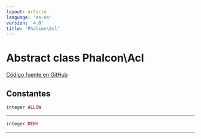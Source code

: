 ```yaml
---
layout: article
language: 'es-es'
version: '4.0'
title: 'Phalcon\Acl'
---
```

# Abstract class **Phalcon\Acl**

<a href="https://github.com/phalcon/cphalcon/tree/v4.0.0/phalcon/acl.zep" class="btn btn-default btn-sm">Código fuente en GitHub</a>

## Constantes

```php
integer ALLOW
```

* * *

```php
integer DENY
```

* * *